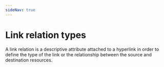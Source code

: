 ```yaml
---
sideNav: true
---
```


# Link relation types

A link relation is a descriptive attribute attached to a hyperlink in order to define the type of the link or the relationship between the source and destination resources.
